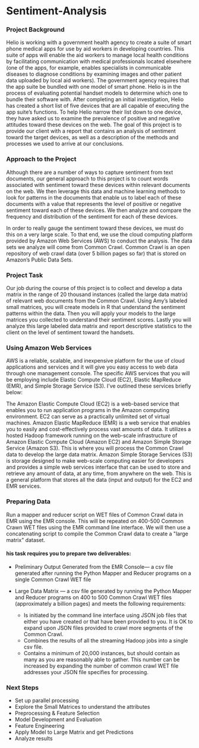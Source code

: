 # Sentiment-Analysis

### Project Background

Helio is working with a government health agency to create a suite of smart phone medical apps 
for use by aid workers in developing countries. This suite of apps will enable the aid workers 
to manage local health conditions by facilitating communication with medical professionals located 
elsewhere (one of the apps, for example, enables specialists in communicable diseases to diagnose 
conditions by examining images and other patient data uploaded by local aid workers). The government 
agency requires that the app suite be bundled with one model of smart phone. Helio is in the process 
of evaluating potential handset models to determine which one to bundle their software with. After 
completing an initial investigation, Helio has created a short list of five devices that are all capable 
of executing the app suite’s functions. To help Helio narrow their list down to one device, they have 
asked us to examine the prevalence of positive and negative attitudes toward these devices on the web. 
The goal of this project is to provide our client with a report that contains an analysis of sentiment 
toward the target devices, as well as a description of the methods and processes we used to arrive at our 
conclusions.

### Approach to the Project

Although there are a number of ways to capture sentiment from text documents, our general approach to 
this project is to count words associated with sentiment toward these devices within relevant documents on 
the web. We then leverage this data and machine learning methods to look for patterns in the documents that 
enable us to label each of these documents with a value that represents the level of positive or negative 
sentiment toward each of these devices. We then analyze and compare the frequency and distribution of the 
sentiment for each of these devices.

In order to really gauge the sentiment toward these devices, we must do this on a very large scale. To that 
end, we use the cloud computing platform provided by Amazon Web Services (AWS) to conduct the analysis. The 
data sets we analyze will come from Common Crawl. Common Crawl is an open repository of web crawl data 
(over 5 billion pages so far) that is stored on Amazon’s Public Data Sets.

### Project Task

Our job during the course of this project is to collect and develop a data matrix in the range of 20 thousand 
instances (called the large data matrix) of relevant web documents from the Common Crawl. Using Amy’s labeled 
small matrices, you will create models in R that understand the sentiment patterns within the data. Then you 
will apply your models to the large matrices you collected to understand their sentiment scores. Lastly you 
will analyze this large labeled data matrix and report descriptive statistics to the client on the level of 
sentiment toward the handsets.

### Using Amazon Web Services

AWS is a reliable, scalable, and inexpensive platform for the use of cloud applications and services and it 
will give you easy access to web data through one management console. The specific AWS services that you will 
be employing include Elastic Compute Cloud (EC2), Elastic MapReduce (EMR), and Simple Storage Service (S3). 
I’ve outlined these services briefly below:

The Amazon Elastic Compute Cloud (EC2) is a web-based service that enables you to run application programs in 
the Amazon computing environment. EC2 can serve as a practically unlimited set of virtual machines. 
Amazon Elastic MapReduce (EMR) is a web service that enables you to easily and cost-effectively process vast 
amounts of data. It utilizes a hosted Hadoop framework running on the web-scale infrastructure of Amazon Elastic 
Compute Cloud (Amazon EC2) and Amazon Simple Storage Service (Amazon S3). This is where you will process the 
Common Crawl data to develop the large data matrix.
Amazon Simple Storage Services (S3) is storage designed to make web-scale computing easier for developers and 
provides a simple web services interface that can be used to store and retrieve any amount of data, at any time, 
from anywhere on the web. This is a general platform that stores all the data (input and output) for the EC2 and 
EMR services.

### Preparing Data

Run a mapper and reducer script on WET files of Common Crawl data in EMR using the EMR console.  This will be repeated
on 400-500 Common Crawn WET files using the EMR command line interface.  We will then use a concatenating script to
compile the Common Crawl data to create a "large matrix" dataset.

#### his task requires you to prepare two deliverables:
* Preliminary Output Generated from the EMR Console— 
a csv file generated after running the Python Mapper and Reducer programs on a single Common Crawl WET file

* Large Data Matrix — 
a csv file generated by running the Python Mapper and Reducer programs on 400 to 500 Common Crawl 
WET files (approximately a billion pages) and meets the following requirements:
  * Is initiated by the command line interface using JSON job files that either you have created or that have been provided 
to you. It is OK to expand upon JSON files provided to crawl more segments of the Common Crawl.
  * Combines the results of all the streaming Hadoop jobs into a single csv file.
  * Contains a minimum of 20,000 instances, but should contain as many as you are reasonably able to gather. This number 
can be increased by expanding the number of common crawl WET file addresses your JSON file specifies for processing.

### Next Steps
* Set up parallel processing
* Explore the Small Matrices to understand the attributes
* Preprocessing & Feature Selection
* Model Development and Evaluation
* Feature Engineering
* Apply Model to Large Matrix and get Predictions
* Analyze results

